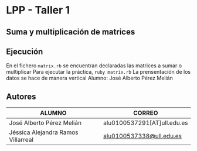 LPP - Taller 1
==============

Suma y multiplicación de matrices
---------------------------------

Ejecución
---------
En el fichero `matrix.rb` se encuentran declaradas las matrices a sumar o multiplicar
Para ejecutar la práctica, `ruby matrix.rb`
La prensentación de los datos se hace de manera vertical
Alumno: José Alberto Pérez Melián

Autores
-------
| ALUMNO | CORREO |
| ---------- | ---------- |
| José Alberto Pérez Melián   | alu0100537291[AT]ull.edu.es   |
| Jéssica Alejandra Ramos Villarreal   | alu0100537338@ull.edu.es   |